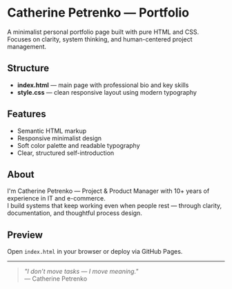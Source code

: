 # Catherine Petrenko — Portfolio

A minimalist personal portfolio page built with pure HTML and CSS.  
Focuses on clarity, system thinking, and human-centered project management.

## Structure

- **index.html** — main page with professional bio and key skills  
- **style.css** — clean responsive layout using modern typography  

## Features

- Semantic HTML markup  
- Responsive minimalist design  
- Soft color palette and readable typography  
- Clear, structured self-introduction  

## About

I'm Catherine Petrenko — Project & Product Manager with 10+ years of experience in IT and e-commerce.  
I build systems that keep working even when people rest — through clarity, documentation, and thoughtful process design.

## Preview

Open `index.html` in your browser or deploy via GitHub Pages.

---

> _"I don’t move tasks — I move meaning."_  
> — Catherine Petrenko
